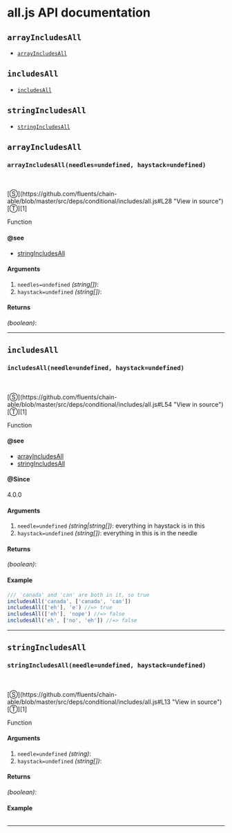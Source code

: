 # all.js API documentation

<!-- div class="toc-container" -->

<!-- div -->

## `arrayIncludesAll`
* <a href="#arrayIncludesAll"  data-meta="arrayIncludesAll needles undefined haystack undefined"  data-call="arrayIncludesAll needles undefined haystack undefined"  data-category="Methods"  data-description="Function"  data-name="arrayIncludesAll"  data-see="href https github com fluents chain able search utf8 E2 9C 93 q stringIncludesAll type label stringIncludesAll"  data-all="meta arrayIncludesAll needles undefined haystack undefined call arrayIncludesAll needles undefined haystack undefined category Methods description Function name arrayIncludesAll member see href https github com fluents chain able search utf8 E2 9C 93 q stringIncludesAll type label stringIncludesAll notes todos klassProps" >`arrayIncludesAll`</a>

<!-- /div -->

<!-- div -->

## `includesAll`
* <a href="#includesAll"  data-meta="includesAll needle undefined haystack undefined"  data-call="includesAll needle undefined haystack undefined"  data-category="Methods"  data-description="Function"  data-name="includesAll"  data-see="href https github com fluents chain able search utf8 E2 9C 93 q arrayIncludesAll type label arrayIncludesAll href https github com fluents chain able search utf8 E2 9C 93 q stringIncludesAll type label stringIncludesAll"  data-all="meta includesAll needle undefined haystack undefined call includesAll needle undefined haystack undefined category Methods description Function name includesAll member see href https github com fluents chain able search utf8 E2 9C 93 q arrayIncludesAll type label arrayIncludesAll href https github com fluents chain able search utf8 E2 9C 93 q stringIncludesAll type label stringIncludesAll notes todos klassProps" >`includesAll`</a>

<!-- /div -->

<!-- div -->

## `stringIncludesAll`
* <a href="#stringIncludesAll"  data-meta="stringIncludesAll needle undefined haystack undefined"  data-call="stringIncludesAll needle undefined haystack undefined"  data-category="Methods"  data-description="Function"  data-name="stringIncludesAll"  data-all="meta stringIncludesAll needle undefined haystack undefined call stringIncludesAll needle undefined haystack undefined category Methods description Function name stringIncludesAll member see notes todos klassProps" >`stringIncludesAll`</a>

<!-- /div -->

<!-- /div -->

<!-- div class="doc-container" -->

<!-- div -->

## `arrayIncludesAll`

<!-- div -->

<h3 id="arrayIncludesAll" data-member="" data-category="Methods" data-name="arrayIncludesAll"><code>arrayIncludesAll(needles=undefined, haystack=undefined)</code></h3>
<br>
<br>
[&#x24C8;](https://github.com/fluents/chain-able/blob/master/src/deps/conditional/includes/all.js#L28 "View in source") [&#x24C9;][1]

Function


#### @see 

* <a href="https://github.com/fluents/chain-able/search?utf8=%E2%9C%93&q=stringIncludesAll&type=" >stringIncludesAll</a>
#### Arguments
1. `needles=undefined` *(string&#91;&#93;)*:
2. `haystack=undefined` *(string&#91;&#93;)*:

#### Returns
*(boolean)*:

---

<!-- /div -->

<!-- /div -->

<!-- div -->

## `includesAll`

<!-- div -->

<h3 id="includesAll" data-member="" data-category="Methods" data-name="includesAll"><code>includesAll(needle=undefined, haystack=undefined)</code></h3>
<br>
<br>
[&#x24C8;](https://github.com/fluents/chain-able/blob/master/src/deps/conditional/includes/all.js#L54 "View in source") [&#x24C9;][1]

Function


#### @see 

* <a href="https://github.com/fluents/chain-able/search?utf8=%E2%9C%93&q=arrayIncludesAll&type=" >arrayIncludesAll</a>
* <a href="https://github.com/fluents/chain-able/search?utf8=%E2%9C%93&q=stringIncludesAll&type=" >stringIncludesAll</a>

#### @Since
4.0.0

#### Arguments
1. `needle=undefined` *(string|string&#91;&#93;)*: everything in haystack is in this
2. `haystack=undefined` *(string&#91;&#93;)*: everything in this is in the needle

#### Returns
*(boolean)*:

#### Example
```js
/// 'canada' and 'can' are both in it, so true
includesAll('canada', ['canada', 'can'])
includesAll(['eh'], 'e') //=> true
includesAll(['eh'], 'nope') //=> false
includesAll('eh', ['no', 'eh']) //=> false

```
---

<!-- /div -->

<!-- /div -->

<!-- div -->

## `stringIncludesAll`

<!-- div -->

<h3 id="stringIncludesAll" data-member="" data-category="Methods" data-name="stringIncludesAll"><code>stringIncludesAll(needle=undefined, haystack=undefined)</code></h3>
<br>
<br>
[&#x24C8;](https://github.com/fluents/chain-able/blob/master/src/deps/conditional/includes/all.js#L13 "View in source") [&#x24C9;][1]

Function

#### Arguments
1. `needle=undefined` *(string)*:
2. `haystack=undefined` *(string&#91;&#93;)*:

#### Returns
*(boolean)*:

#### Example
```js

```
---

<!-- /div -->

<!-- /div -->

<!-- /div -->

 [1]: #arrayincludesall "Jump back to the TOC."
